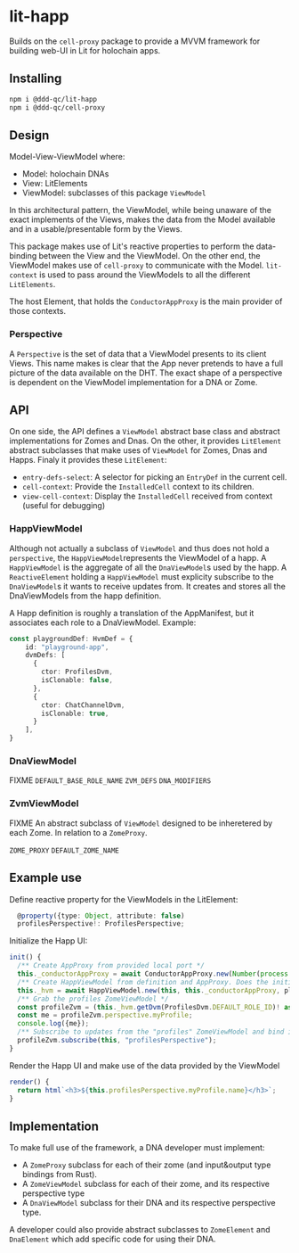 # lit-happ

Builds on the `cell-proxy` package to provide a MVVM framework for building web-UI in Lit for holochain apps.


## Installing

```bash
npm i @ddd-qc/lit-happ
npm i @ddd-qc/cell-proxy
```

## Design

Model-View-ViewModel where:
 - Model: holochain DNAs
 - View: LitElements
 - ViewModel: subclasses of this package `ViewModel`

In this architectural pattern, the ViewModel, while being unaware of the exact implements of the Views, makes the data from the Model available and in a usable/presentable form by the Views.

This package makes use of Lit's reactive properties to perform the data-binding between the View and the ViewModel.
On the other end, the ViewModel makes use of `cell-proxy` to communicate with the Model.
`lit-context` is used to pass around the ViewModels to all the different `LitElements`.

The host Element, that holds the `ConductorAppProxy` is the main provider of those contexts.


### Perspective

A `Perspective` is the set of data that a ViewModel presents to its client Views.
This name makes is clear that the App never pretends to have a full picture of the data available on the DHT.
The exact shape of a perspective is dependent on the ViewModel implementation for a DNA or Zome.

## API

On one side, the API defines a `ViewModel` abstract base class and abstract implementations for Zomes and Dnas.
On the other, it provides `LitElement` abstract subclasses that make uses of `ViewModel` for Zomes, Dnas and Happs.
Finaly it provides these `LitElement`:
 - `entry-defs-select`: A selector for picking an `EntryDef` in the current cell.
 - `cell-context`: Provide the `InstalledCell` context to its children. 
 - `view-cell-context`: Display the `InstalledCell` received from context (useful for debugging)


### HappViewModel

Although not actually a subclass of `ViewModel` and thus does not hold a `perspective`, the `HappViewModel`represents the ViewModel of a happ.
A `HappViewModel` is the aggregate of all the `DnaViewModel`s used by the happ.
A `ReactiveElement` holding a `HappViewModel` must explicity subscribe to the `DnaViewModel`s it wants to receive updates from.
It creates and stores all the DnaViewModels from the happ definition.

A Happ definition is roughly a translation of the AppManifest, but it associates each role to a DnaViewModel. Example:
```typescript
const playgroundDef: HvmDef = {
    id: "playground-app",
    dvmDefs: [
      {
        ctor: ProfilesDvm,
        isClonable: false,
      },
      {
        ctor: ChatChannelDvm,
        isClonable: true,
      }
    ],
}
```

### DnaViewModel

FIXME
`DEFAULT_BASE_ROLE_NAME`
`ZVM_DEFS`
`DNA_MODIFIERS`


### ZvmViewModel

FIXME
An abstract subclass of `ViewModel` designed to be inheretered by each Zome.
In relation to a `ZomeProxy`.

`ZOME_PROXY`
`DEFAULT_ZOME_NAME`

## Example use

Define reactive property for the ViewModels in the LitElement:
```typescript
  @property({type: Object, attribute: false)
  profilesPerspective!: ProfilesPerspective;
```

Initialize the Happ UI:
```typescript
init() {
  /** Create AppProxy from provided local port */
  this._conductorAppProxy = await ConductorAppProxy.new(Number(process.env.HC_PORT));
  /** Create HappViewModel from definition and AppProxy. Does the initial probe in background */   
  this._hvm = await HappViewModel.new(this, this._conductorAppProxy, playgroundDef);
  /** Grab the profiles ZomeViewModel */
  const profileZvm = (this._hvm.getDvm(ProfilesDvm.DEFAULT_ROLE_ID)! as ProfilesDvm).profilesZvm;
  const me = profileZvm.perspective.myProfile;
  console.log({me});
  /** Subscribe to updates from the "profiles" ZomeViewModel and bind it to a reactive property */
  profileZvm.subscribe(this, "profilesPerspective");   
}
```


Render the Happ UI and make use of the data provided by the ViewModel
```typescript
render() {
  return html`<h3>${this.profilesPerspective.myProfile.name}</h3>`;
}
```


## Implementation

To make full use of the framework, a DNA developer must implement:
 - A `ZomeProxy` subclass for each of their zome (and input&output type bindings from Rust).
 - A `ZomeViewModel` subclass for each of their zome, and its respective perspective type
 - A `DnaViewModel` subclass for their DNA and its respective perspective type.

 A developer could also provide abstract subclasses to `ZomeElement` and `DnaElement` which add specific code for using their DNA.
